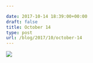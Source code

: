 ```yaml
---

date: 2017-10-14 18:39:00+00:00
draft: false
title: October 14
type: post
url: /blog/2017/10/october-14
---
```




  
![](/images/2017-10-14-201710october-14/IMG_2442.jpg)

  


